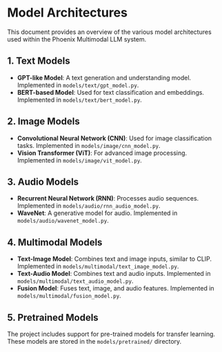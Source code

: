 # Model Architectures

This document provides an overview of the various model architectures used within the Phoenix Multimodal LLM system.

## 1. Text Models

- **GPT-like Model**: A text generation and understanding model. Implemented in `models/text/gpt_model.py`.
- **BERT-based Model**: Used for text classification and embeddings. Implemented in `models/text/bert_model.py`.

## 2. Image Models

- **Convolutional Neural Network (CNN)**: Used for image classification tasks. Implemented in `models/image/cnn_model.py`.
- **Vision Transformer (ViT)**: For advanced image processing. Implemented in `models/image/vit_model.py`.

## 3. Audio Models

- **Recurrent Neural Network (RNN)**: Processes audio sequences. Implemented in `models/audio/rnn_audio_model.py`.
- **WaveNet**: A generative model for audio. Implemented in `models/audio/wavenet_model.py`.

## 4. Multimodal Models

- **Text-Image Model**: Combines text and image inputs, similar to CLIP. Implemented in `models/multimodal/text_image_model.py`.
- **Text-Audio Model**: Combines text and audio inputs. Implemented in `models/multimodal/text_audio_model.py`.
- **Fusion Model**: Fuses text, image, and audio features. Implemented in `models/multimodal/fusion_model.py`.

## 5. Pretrained Models

The project includes support for pre-trained models for transfer learning. These models are stored in the `models/pretrained/` directory.
